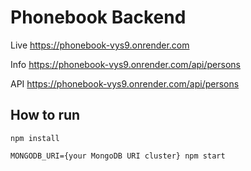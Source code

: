 # Phonebook Backend

Live <https://phonebook-vys9.onrender.com>

Info <https://phonebook-vys9.onrender.com/api/persons>

API <https://phonebook-vys9.onrender.com/api/persons>

## How to run

`npm install`

`MONGODB_URI={your MongoDB URI cluster} npm start`
